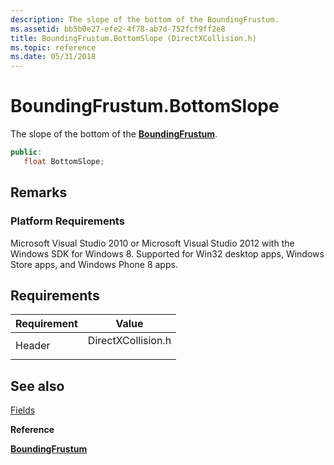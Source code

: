 ```yaml
---
description: The slope of the bottom of the BoundingFrustum.
ms.assetid: bb5b0e27-efe2-4f78-ab7d-752fcf9ff2e8
title: BoundingFrustum.BottomSlope (DirectXCollision.h)
ms.topic: reference
ms.date: 05/31/2018
---
```


# BoundingFrustum.BottomSlope

The slope of the bottom of the [**BoundingFrustum**](/windows/win32/api/directxcollision/ns-directxcollision-boundingfrustum).


```C++
public:
   float BottomSlope;
```



## Remarks

### Platform Requirements

Microsoft Visual Studio 2010 or Microsoft Visual Studio 2012 with the Windows SDK for Windows 8. Supported for Win32 desktop apps, Windows Store apps, and Windows Phone 8 apps.

## Requirements



| Requirement | Value |
|-------------------|-----------------------------------------------------------------------------------------------|
| Header<br/> | <dl> <dt>DirectXCollision.h</dt> </dl> |



## See also

<dl> <dt>

[Fields](boundingfrustum-fields.md)
</dt> <dt>

**Reference**
</dt> <dt>

[**BoundingFrustum**](/windows/win32/api/directxcollision/ns-directxcollision-boundingfrustum)
</dt> </dl>

 

 
